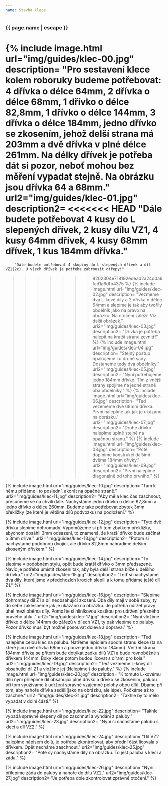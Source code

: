 ```yaml
---
name: Stavba klece
---
```

### {{ page.name | escape }}

{% include image.html 
    url="img/guides/klec-00.jpg" 
    description=
        "Pro sestavení klece kolem roboruky budeme potřebovat: 4 dřívka o délce 64mm, 2 dřívka o délce 68mm, 1 dřívko o délce 82,8mm, 1 dřívko o délce 144mm, 3 dřívka o délce 184mm, jedno dřívko se zkosením, jehož delší strana má 203mm a dvě dřívka v plné délce 261mm. Na délky dřívek je potřeba dát si pozor, neboť mohou bez měření vypadat stejně. Na obrázku jsou dřívka 64 a 68mm."
    url2="img/guides/klec-01.jpg" 
    description2=
<<<<<<< HEAD
        "Dále budete potřebovat 4 kusy do L slepených dřívek, 2 kusy dílu VZ1, 4 kusy 64mm dřívek, 4 kusy 68mm dřívek, 1 kus 184mm dřívka."
=======
        "Dále budete potřebovat 4 skupiny do L slepených dřívek a díl VZ1(2x). U všech dřívek je potřeba zabrousit otřepy!" 
>>>>>>> 8202304e718192edead2a24d0a6fad1a6dfb4375
 %}
 {% include image.html 
    url="img/guides/klec-02.jpg" 
    description=
        "Vezmeme dva L-kové díly a 2 dřívka o délce 64mm a slepíme je tak aby tvořily obdélník jako na pravo na obrázku. Na otočení záleží! Viz další obrázek."
    url2="img/guides/klec-03.jpg" 
    description2=
        "Dřívka je potřeba nalepit na kratší stranu zevnitř!" 
 %}
 {% include image.html 
    url="img/guides/klec-04.jpg" 
    description=
        "Stejný postup opakujeme i u druhé sady. Dostaneme tedy dva obdélníky."
    url2="img/guides/klec-05.jpg" 
    description2=
        "Nyní potřebujeme jedno 184mm dřívko. Tím z vnější strany spojíme na jedné straně oba obdélníky." 
 %}
  {% include image.html 
    url="img/guides/klec-06.jpg" 
    description=
        "Teď vezememe dvě 68mm dřívka. První nalepíme tak jak je ukázáno na obrázku."
    url2="img/guides/klec-07.jpg" 
    description2=
        "Druhé dřívko nalepíme úplně stejně na opačnou stranu." 
 %}
  {% include image.html 
    url="img/guides/klec-08.jpg" 
    description=
        "Poté doplníme konstrukci dalšími dvěma 184mm dřívky."
    url2="img/guides/klec-09.jpg" 
    description2=
    "První nalepíme diagonálně od toho prvního."
 %}

{% include image.html 
    url="img/guides/klec-10.jpg" 
    description=
        "Tam k němu přidáme i to poslední, akorát na opačné straně." 
    url2="img/guides/klec-11.jpg" 
    description2=
        "Aby měla klec čas zaschnout, přesuneme se na chvíli dále. Nachystáme jedno dřívko o délce 82,8mm a jedno dřívko o délce 260mm. Budeme také potřebovat zbytek 3mm překližky (ze které je většina dílů podvozku) na podložení." 
%}

{% include image.html 
    url="img/guides/klec-12.jpg" 
    description=
        "Tyto dvě dřívka slepíme dohromady. Vypomůžeme si při tom zbytkem překližky, abychom dosáhli 3mm odsazení, to znamená, že kratší dřívko bude začínat o 3mm dříve." 
    url2="img/guides/klec-13.jpg" 
    description2=
        "Potom si nachystáme podobnou dvojici, ale dřívko 82,8mm nahradíme delším zkoseným dřívkem." 
%}

{% include image.html 
    url="img/guides/klec-14.jpg" 
    description=
        "Ty slepíme v podobném stylu, opět bude kratší dřívko o 3mm předsazené. Navíc je potřeba umístit zkosení tak, aby byla delší strana blíže u delšího drřívka." 
    url2="img/guides/klec-15.jpg" 
    description2=
        "Teď si nachystáme dva díly, které jsme v předchozích krocích slepili a  k tomu přidáme ještě díl Z1." 
%}

{% include image.html 
    url="img/guides/klec-16.jpg" 
    description=
        "Slepíme dohromady díl Z1 a díl neobsahující zkosení. Oba díly mají v sobě zuby, ty do sebe zaklesneme jak je ukázáno na obrázku. Je potřeba udržet pravý úhel mezi oběma díly. Pomožte si hliníkovou kostkou pro udržení přesného pravého úhlu.." 
    url2="img/guides/klec-17.jpg" 
    description2=
        "Nyní vložíme dřívko o délce 144mm do zářezů v dílech VZ1, ty pak vlepíme do paluby. Pozor dřívko musí být možné posouvat doleva a doprava." 
%}

{% include image.html 
    url="img/guides/klec-18.jpg" 
    description=
        "Teď nalepíme celou klec na palubu. Natřeme lepidlem spodní stranu klece (ta na které jsou dvě dřívka 68mm a pouze jedno dřívko 184mm). Vnitřní strana 184mm dřívka se přitom bude dotýkat zadku dílů VZ1 a bude rovnoběžné s dřívkem 144mm. Boky klece potom budou lícovat s dírami pro kola." 
    url2="img/guides/klec-19.jpg" 
    description2=
        "Teď vezmeme L-kový díl obsahující díl Z1 a vložíme jej (Nelepíme!) do paluby." 
%}
{% include image.html 
    url="img/guides/klec-20.jpg" 
    description=
        "K tomuto L-kovému dílu nyní přilepíme díl obsahující plné dřívko a dřívko se zkosením, palubu při tom využíváme k udržení správné vzájemné polohy obou dílů. Dbáme při tom, aby nahoře dřívka seděli(jako na obrázku, ale lépe). Počkáme až to zaschne." 
    url2="img/guides/klec-21.jpg" 
    description2=
        "Takhle by to mělo vypadat v dolní části." 
%}

{% include image.html 
    url="img/guides/klec-22.jpg" 
    description=
        "Takhle vypadá správně slepený díl po zaschnutí a vyndání z  paluby." 
    url2="img/guides/klec-23.jpg" 
    description2=
        "Nyní si nachstáme palubu s klecí a díl VZ2." 
%}

{% include image.html 
    url="img/guides/klec-24.jpg" 
    description=
        "Díl VZ2 nalepíme nápisem dolů, je potřeba zkontrolovat, aby přední část lícovala s dřívkem. Opět necháme zaschnout." 
    url2="img/guides/klec-25.jpg" 
    description2=
        "Poté sy nachystáme díly na obrázku. To jest paluba s klecí a záda." 
%}

{% include image.html 
    url="img/guides/klec-26.jpg" 
    description=
        "Nyní přilepíme záda do paluby a nahoře do dílu VZ2." 
    url2="img/guides/klec-27.jpg" 
    description2=
        "Je potřeba dole zkontrolovat zprávné otočení." 
%}
